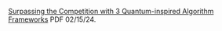 [Surpassing the Competition with 3 Quantum-inspired Algorithm Frameworks](https://www.chemicalqdevice.com/surpassing-the-competition-with-3-qiml-frameworks) PDF 02/15/24.
